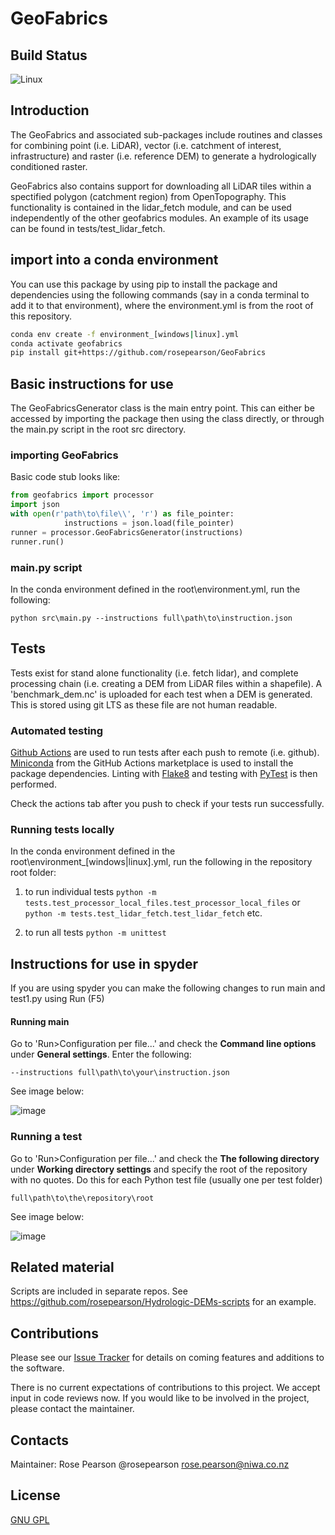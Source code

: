 # GeoFabrics

## Build Status

![Linux](https://github.com/rosepearson/GeoFabrics/actions/workflows/python-test-package.yml/badge.svg)

## Introduction

The GeoFabrics and associated sub-packages include routines and classes for combining point (i.e. LiDAR), vector (i.e. catchment of interest, infrastructure) and raster (i.e. reference DEM) to generate a hydrologically conditioned raster. 

GeoFabrics also contains support for downloading all LiDAR tiles within a spectified polygon (catchment region) from OpenTopography. This functionality is contained in the lidar_fetch module, and can be used independently of the other geofabrics modules. An example of its usage can be found in tests/test_lidar_fetch.

## import into a conda environment
You can use this package by using pip to install the package and dependencies using the following commands (say in a conda terminal to add it to that environment), where the environment.yml is from the root of this repository.

```bash
conda env create -f environment_[windows|linux].yml
conda activate geofabrics
pip install git+https://github.com/rosepearson/GeoFabrics
```

## Basic instructions for use
The GeoFabricsGenerator class is the main entry point. This can either be accessed by importing the package then using the class directly, or through the main.py script in the root src directory. 

### importing GeoFabrics
Basic code stub looks like:
```python
from geofabrics import processor
import json
with open(r'path\to\file\\', 'r') as file_pointer:
            instructions = json.load(file_pointer)
runner = processor.GeoFabricsGenerator(instructions)
runner.run()
```
### main.py script
In the conda environment defined in the root\environment.yml, run the following:

`python src\main.py --instructions full\path\to\instruction.json`

## Tests
Tests exist for stand alone functionality (i.e. fetch lidar), and complete processing chain (i.e. creating a DEM from LiDAR files within a shapefile). A 'benchmark_dem.nc' is uploaded for each test when a DEM is generated. This is stored using git LTS as these file are not human readable. 

### Automated testing
[Github Actions](https://docs.github.com/en/actions) are used to run tests after each push to remote (i.e. github). [Miniconda](https://github.com/marketplace/actions/setup-miniconda) from the GitHub Actions marketplace is used to install the package dependencies. Linting with [Flake8](https://github.com/py-actions/flake8) and testing with [PyTest](https://docs.pytest.org/en/6.2.x/contents.html) is then performed. 

Check the actions tab after you push to check if your tests run successfully.

### Running tests locally
In the conda environment defined in the root\environment_[windows|linux].yml, run the following in the repository root folder:

1. to run individual tests
`python -m tests.test_processor_local_files.test_processor_local_files` or `python -m tests.test_lidar_fetch.test_lidar_fetch` etc.

2. to run all tests
`python -m unittest`

## Instructions for use in spyder
If you are using spyder you can make the following changes to run main and test1.py using Run (F5)

#### Running main

Go to 'Run>Configuration per file...' and check the **Command line options** under **General settings**. Enter the following:

`--instructions full\path\to\your\instruction.json`

See image below: 

![image](https://user-images.githubusercontent.com/22883860/123566757-97a43a00-d814-11eb-9e3e-1d2468145e3d.png)

### Running a test

Go to 'Run>Configuration per file...' and check the **The following directory** under **Working directory settings** and specify the root of the repository with no quotes. Do this for each Python test file (usually one per test folder)

`full\path\to\the\repository\root`

See image below: 

![image](https://user-images.githubusercontent.com/22883860/123900473-3ff50280-d9bd-11eb-8123-e8b6e28d46b2.png)

## Related material
Scripts are included in separate repos. See https://github.com/rosepearson/Hydrologic-DEMs-scripts for an example.

## Contributions
Please see our [Issue Tracker](https://github.com/rosepearson/GeoFabrics/issues) for details on coming features and additions to the software.

There is no current expectations of contributions to this project. We accept input in code reviews now. If you would like to be involved in the project, please contact the maintainer.

## Contacts
Maintainer: Rose Pearson @rosepearson rose.pearson@niwa.co.nz

## License
[GNU GPL](https://github.com/rosepearson/GeoFabrics/LICENSE)
